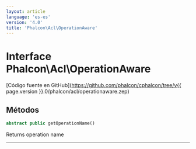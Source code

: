 ```yaml
---
layout: article
language: 'es-es'
version: '4.0'
title: 'Phalcon\Acl\OperationAware'
---
```

# Interface **Phalcon\Acl\OperationAware**

[Código fuente en GitHub](https://github.com/phalcon/cphalcon/tree/v{{ page.version }}.0/phalcon/acl/operationaware.zep)

## Métodos

```php
abstract public getOperationName()
```

Returns operation name

* * *